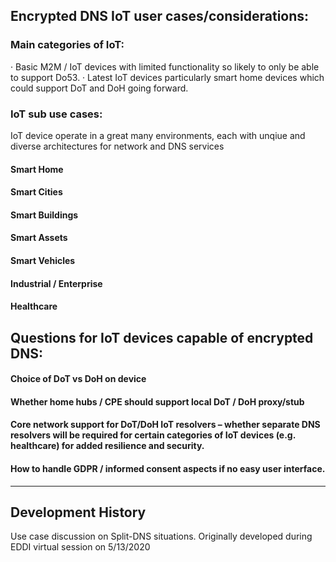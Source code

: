 ## Encrypted DNS IoT user cases/considerations:
 
### Main categories of IoT:
·         Basic M2M / IoT devices with limited functionality so likely to only be able to support Do53.
·         Latest IoT devices particularly smart home devices which could support DoT and DoH going forward.
 
### IoT sub use cases:
IoT device operate in a great many environments, each with unqiue and diverse architectures for network and DNS services

#### Smart Home
#### Smart Cities
#### Smart Buildings
#### Smart Assets
#### Smart Vehicles
#### Industrial / Enterprise
#### Healthcare
 
## Questions for IoT devices capable of encrypted DNS:
#### Choice of DoT vs DoH on device
#### Whether home hubs / CPE should support local DoT / DoH proxy/stub
#### Core network support for DoT/DoH IoT resolvers – whether separate DNS resolvers will be required for certain categories of IoT devices (e.g. healthcare) for added resilience and security.
#### How to handle GDPR / informed consent aspects if no easy user interface.

***
## Development History 
Use case discussion on Split-DNS situations.  Originally developed during EDDI virtual session on 5/13/2020

 
